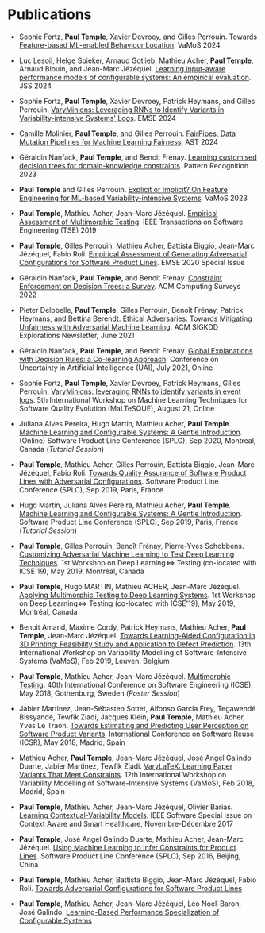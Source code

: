 # Publications
* Sophie Fortz, **Paul Temple**, Xavier Devroey, and Gilles Perrouin. [Towards Feature-based ML-enabled Behaviour Location](https://dl.acm.org/doi/pdf/10.1145/3634713.3634734). VaMoS 2024

* Luc Lesoil, Helge Spieker, Arnaud Gotlieb, Mathieu Acher, **Paul Temple**, Arnaud Blouin, and Jean-Marc Jézéquel. [Learning input-aware performance models of
configurable systems: An empirical evaluation](https://hal.science/hal-04271476/document). JSS 2024

* Sophie Fortz, **Paul Temple**, Xavier Devroey, Patrick Heymans, and Gilles Perrouin. [VaryMinions: Leveraging RNNs to Identify Variants in Variability-intensive Systems' Logs](https://hal.science/hal-04505454/). EMSE 2024

* Camille Molinier, **Paul Temple**, and Gilles Perrouin. [FairPipes: Data Mutation Pipelines for Machine Learning Fairness](https://hal.science/hal-04440201v1/file/AST_2024___Fairness_Assessment_via_Mutation_Testing.pdf). AST 2024
* Géraldin Nanfack, **Paul Temple**, and Benoit Frénay. [Learning customised decision trees for domain-knowledge constraints](https://www.sciencedirect.com/science/article/pii/S0031320323003114). Pattern Recognition 2023

* **Paul Temple** and Gilles Perrouin. [Explicit or Implicit? On Feature Engineering for ML-based Variability-intensive Systems](https://dl.acm.org/doi/pdf/10.1145/3571788.3571804). VaMoS 2023

* **Paul Temple**, Mathieu Acher, Jean-Marc Jézéquel. [Empirical Assessment of Multimorphic Testing](https://ieeexplore.ieee.org/document/8755468). IEEE Transactions on Software Engineering (TSE) 2019

* **Paul Temple**, Gilles Perrouin, Mathieu Acher, Battista Biggio, Jean-Marc Jézéquel, Fabio Roli. [Empirical Assessment of Generating Adversarial Configurations for Software Product Lines](https://link.springer.com/article/10.1007/s10664-020-09915-7). EMSE 2020 Special Issue

* Géraldin Nanfack, **Paul Temple**, and Benoit Frénay. [Constraint Enforcement on Decision Trees: a Survey](https://dl.acm.org/doi/pdf/10.1145/3506734). ACM Computing Surveys 2022

* Pieter Delobelle, **Paul Temple**, Gilles Perrouin, Benoît Frénay, Patrick Heymans, and Bettina Berendt. [Ethical Adversaries: Towards Mitigating Unfairness with Adversarial Machine Learning](https://dl.acm.org/doi/abs/10.1145/3468507.3468513). ACM SIGKDD Explorations Newsletter, June 2021

* Géraldin Nanfack, **Paul Temple**, and Benoit Frénay. [Global Explanations with Decision Rules: a Co-learning Approach](https://proceedings.mlr.press/v161/nanfack21a/nanfack21a.pdf). Conference on Uncertainty in Artificial Intelligence (UAI), July 2021, Online

* Sophie Fortz, **Paul Temple**, Xavier Devroey, Patrick Heymans, Gilles Perrouin. [VaryMinions: leveraging RNNs to identify variants in event logs](https://doi.org/10.1145/3472674.3473980). 5th International Workshop on Machine Learning Techniques for Software Quality Evolution (MaLTeSQUE), August 21, Online

* Juliana Alves Pereira, Hugo Martin, Mathieu Acher, **Paul Temple**. [Machine Learning and Configurable Systems: A Gentle Introduction](https://hal.inria.fr/hal-03020125/document). (Online) Software Product Line Conference (SPLC), Sep 2020, Montreal, Canada (*Tutorial Session*)

* **Paul Temple**, Mathieu Acher, Gilles Perrouin, Battista Biggio, Jean-Marc Jézéquel, Fabio Roli. [Towards Quality Assurance of Software Product Lines with Adversarial Configurations](https://pure.unamur.be/ws/portalfiles/portal/52874299/Adversarial_Constraints_for_Variability_Models_SPLC2019.pdf). Software Product Line Conference (SPLC), Sep 2019, Paris, France

* Hugo Martin, Juliana Alves Pereira, Mathieu Acher, **Paul Temple**. [Machine Learning and Configurable Systems: A Gentle Introduction](https://hal.inria.fr/hal-02287459/document). Software Product Line Conference (SPLC), Sep 2019, Paris, France (*Tutorial Session*)

* **Paul Temple**, Gilles Perrouin, Benoît Frénay, Pierre-Yves Schobbens. [Customizing Adversarial Machine Learning to Test Deep Learning Techniques](https://pure.unamur.be/ws/portalfiles/portal/39547657/Customizing_Adversarial_Machine_Learning_to_test_Deep_Learning_techniques.pdf). 1st Workshop on Deep Learning<=> Testing (co-located with ICSE'19), May 2019, Montréal, Canada

* **Paul Temple**, Hugo MARTIN, Mathieu ACHER, Jean-Marc Jézéquel. [Applying Multimorphic Testing to Deep Learning Systems](). 1st Workshop on Deep Learning<=> Testing (co-located with ICSE'19), May 2019, Montréal, Canada

* Benoit Amand, Maxime Cordy, Patrick Heymans, Mathieu Acher, **Paul Temple**, Jean-Marc Jézéquel. [Towards Learning-Aided Configuration in 3D Printing: Feasibility Study and Application to Defect Prediction](https://hal.inria.fr/hal-01990767/document). 13th International Workshop on Variability Modelling of Software-Intensive Systems (VaMoS), Feb 2019, Leuven, Belgium

* **Paul Temple**, Mathieu Acher, Jean-Marc Jézéquel. [Multimorphic Testing](https://hal.inria.fr/hal-01730163/). 40th International Conference on Software Engineering (ICSE), May 2018, Gothenburg, Sweden  (*Poster Session*)

* Jabier Martinez, Jean-Sébasten Sottet, Alfonso Garcia Frey, Tegawendé Bissyandé, Tewfik Ziadi, Jacques Klein, **Paul Temple**, Mathieu Acher, Yves Le Traon. [Towards Estimating and Predicting User Perception on Software Product Variants](http://hal.upmc.fr/hal-01720519). International Conference on Software Reuse (ICSR), May 2018, Madrid, Spain

* Mathieu Acher, **Paul Temple**, Jean-Marc Jézéquel, José Angel Galindo Duarte, Jabier Martinez, Tewfik Ziadi. [VaryLaTeX: Learning Paper Variants That Meet Constraints](https://hal.inria.fr/hal-01659161). 12th International Workshop on Variability Modelling of Software-Intensive Systems (VaMoS), Feb 2018, Madrid, Spain

* **Paul Temple**, Mathieu Acher, Jean-Marc Jézéquel, Olivier Barias. [Learning Contextual-Variability Models](http://resolver.ebscohost.com/openurl?sid=google&auinit=P&aulast=Temple&atitle=Learning+Contextual-Variability+Models&id=doi%3a10.1109%2fMS.2017.4121211&site=ftf-live). IEEE Software Special Issue on Context Aware and Smart Healthcare, Novembre-Décembre 2017

* **Paul Temple**, José Angel Galindo Duarte, Mathieu Acher, Jean-Marc Jézéquel. [Using Machine Learning to Infer Constraints for Product Lines](https://hal.inria.fr/hal-01323446). Software Product Line Conference (SPLC), Sep 2016, Beijing, China

* **Paul Temple**, Mathieu Acher, Battista Biggio, Jean-Marc Jézéquel, Fabio Roli. [Towards Adversarial Configurations for Software Product Lines](https://arxiv.org/abs/1805.12021)

* **Paul Temple**, Mathieu Acher, Jean-Marc Jézéquel, Léo Noel-Baron, José Galindo. [Learning-Based Performance Specialization of Configurable Systems](https://hal.inria.fr/hal-01467299)
